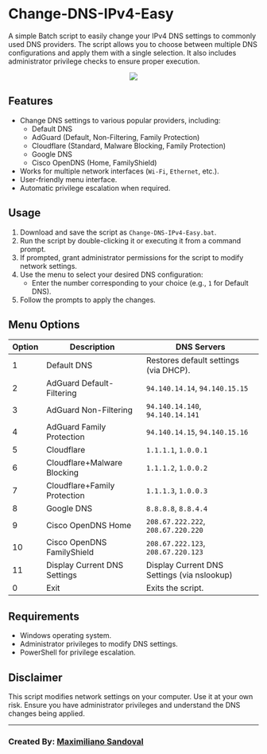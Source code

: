 # Change-DNS-IPv4-Easy

A simple Batch script to easily change your IPv4 DNS settings to commonly used DNS providers. The script allows you to choose between multiple DNS configurations and apply them with a single selection. It also includes administrator privilege checks to ensure proper execution.

<p align="center">
  <img src="https://github.com/user-attachments/assets/ecb231c7-9048-4efa-890f-bd63f1f33c67"/>
</p>

## Features

- Change DNS settings to various popular providers, including:
  - Default DNS
  - AdGuard (Default, Non-Filtering, Family Protection)
  - Cloudflare (Standard, Malware Blocking, Family Protection)
  - Google DNS
  - Cisco OpenDNS (Home, FamilyShield)
- Works for multiple network interfaces (`Wi-Fi`, `Ethernet`, etc.).
- User-friendly menu interface.
- Automatic privilege escalation when required.

## Usage

1. Download and save the script as `Change-DNS-IPv4-Easy.bat`.
2. Run the script by double-clicking it or executing it from a command prompt.
3. If prompted, grant administrator permissions for the script to modify network settings.
4. Use the menu to select your desired DNS configuration:
   - Enter the number corresponding to your choice (e.g., `1` for Default DNS).
5. Follow the prompts to apply the changes.

## Menu Options

| Option | Description                                | DNS Servers                                  |
|--------|--------------------------------------------|---------------------------------------------|
| 1      | Default DNS                                | Restores default settings (via DHCP).       |
| 2      | AdGuard Default-Filtering                 | `94.140.14.14`, `94.140.15.15`              |
| 3      | AdGuard Non-Filtering                     | `94.140.14.140`, `94.140.14.141`            |
| 4      | AdGuard Family Protection                 | `94.140.14.15`, `94.140.15.16`              |
| 5      | Cloudflare                                | `1.1.1.1`, `1.0.0.1`                        |
| 6      | Cloudflare+Malware Blocking               | `1.1.1.2`, `1.0.0.2`                        |
| 7      | Cloudflare+Family Protection              | `1.1.1.3`, `1.0.0.3`                        |
| 8      | Google DNS                                | `8.8.8.8`, `8.8.4.4`                        |
| 9      | Cisco OpenDNS Home                        | `208.67.222.222`, `208.67.220.220`          |
| 10     | Cisco OpenDNS FamilyShield                | `208.67.222.123`, `208.67.220.123`          |
| 11     | Display Current DNS Settings                | Display Current DNS Settings (via nslookup)         |
| 0      | Exit                                      | Exits the script.                           |

## Requirements

- Windows operating system.
- Administrator privileges to modify DNS settings.
- PowerShell for privilege escalation.

## Disclaimer

This script modifies network settings on your computer. Use it at your own risk. Ensure you have administrator privileges and understand the DNS changes being applied.

---

### Created By: [Maximiliano Sandoval](https://github.com/maxisandoval37)
